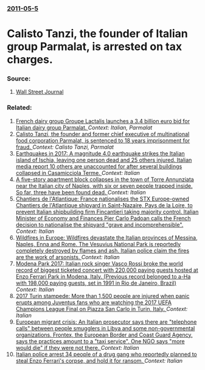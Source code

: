 ### [2011-05-5](/news/2011/05/5/index.md)

# Calisto Tanzi, the founder of Italian group Parmalat, is arrested on tax charges. 




### Source:

1. [Wall Street Journal](http://online.wsj.com/article/BT-CO-20110505-713964.html)

### Related:

1. [French dairy group Groupe Lactalis launches a 3.4 billion euro bid for Italian dairy group Parmalat. ](/news/2011/04/26/french-dairy-group-groupe-lactalis-launches-a-3-4-billion-euro-bid-for-italian-dairy-group-parmalat.md) _Context: Italian, Parmalat_
2. [Calisto Tanzi, the founder and former chief executive of multinational food corporation Parmalat, is sentenced to 18 years imprisonment for fraud. ](/news/2010/12/9/calisto-tanzi-the-founder-and-former-chief-executive-of-multinational-food-corporation-parmalat-is-sentenced-to-18-years-imprisonment-for.md) _Context: Calisto Tanzi, Parmalat_
3. [Earthquakes in 2017: A magnitude 4.0 earthquake strikes the Italian island of Ischia, leaving one person dead and 25 others injured. Italian media report 10 others are unaccounted for after several buildings collapsed in Casamicciola Terme. ](/news/2017/08/21/earthquakes-in-2017-a-magnitude-4-0-earthquake-strikes-the-italian-island-of-ischia-leaving-one-person-dead-and-25-others-injured-italian.md) _Context: Italian_
4. [A five-story apartment block collapses in the town of Torre Annunziata near the Italian city of Naples, with six or seven people trapped inside. So far, three have been found dead. ](/news/2017/07/7/a-five-story-apartment-block-collapses-in-the-town-of-torre-annunziata-near-the-italian-city-of-naples-with-six-or-seven-people-trapped-ins.md) _Context: Italian_
5. [Chantiers de l'Atlantique: France nationalises the STX Europe-owned Chantiers de l'Atlantique shipyard in Saint-Nazaire, Pays de la Loire, to prevent Italian shipbuilding firm Fincantieri taking majority control. Italian Minister of Economy and Finances Pier Carlo Padoan calls the French decision to nationalise the shipyard "grave and incomprehensible". ](/news/2017/07/27/chantiers-de-l-atlantique-france-nationalises-the-stx-europe-owned-chantiers-de-l-atlantique-shipyard-in-saint-nazaire-pays-de-la-loire-t.md) _Context: Italian_
6. [Wildfires in Europe: Wildfires devastate the Italian provinces of Messina, Naples, Enna and Rome. The Vesuvius National Park is reportedly completely destroyed by flames and ash. Italian police claim the fires are the work of arsonists. ](/news/2017/07/12/wildfires-in-europe-wildfires-devastate-the-italian-provinces-of-messina-naples-enna-and-rome-the-vesuvius-national-park-is-reportedly-c.md) _Context: Italian_
7. [Modena Park 2017: Italian rock singer Vasco Rossi broke the world record of biggest ticketed concert with 220,000 paying guests hosted at Enzo Ferrari Park in Modena, Italy. (Previous record belonged to a-Ha with 198,000 paying guests, set in 1991 in Rio de Janeiro, Brazil) ](/news/2017/07/1/modena-park-2017-italian-rock-singer-vasco-rossi-broke-the-world-record-of-biggest-ticketed-concert-with-220-000-paying-guests-hosted-at-en.md) _Context: Italian_
8. [2017 Turin stampede: More than 1,500 people are injured when panic erupts among Juventus fans who are watching the 2017 UEFA Champions League Final on Piazza San Carlo in Turin, Italy. ](/news/2017/06/3/2017-turin-stampede-more-than-1-500-people-are-injured-when-panic-erupts-among-juventus-fans-who-are-watching-the-2017-uefa-champions-leagu.md) _Context: Italian_
9. [European migrant crisis: An Italian prosecutor says there are "telephone calls" between people smugglers in Libya and some non-governmental organizations. Frontex, the European Border and Coast Guard Agency, says the practices amount to a "taxi service". One NGO says "more would die" if they were not there. ](/news/2017/04/23/european-migrant-crisis-an-italian-prosecutor-says-there-are-telephone-calls-between-people-smugglers-in-libya-and-some-non-governmental.md) _Context: Italian_
10. [Italian police arrest 34 people of a drug gang who reportedly planned to steal Enzo Ferrari's corpse, and hold it for ransom. ](/news/2017/03/30/italian-police-arrest-34-people-of-a-drug-gang-who-reportedly-planned-to-steal-enzo-ferrari-s-corpse-and-hold-it-for-ransom.md) _Context: Italian_

